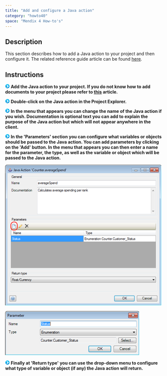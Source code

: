 ```yaml
---
title: "Add and configure a Java action"
category: "howto40"
space: "Mendix 4 How-to's"
---
```

## Description

This section describes how to add a Java action to your project and then configure it. The related reference guide article can be found [here](https://world.mendix.com/pages/releaseview.action?pageId=9208539).

## Instructions

![](attachments/819203/917932.png) **Add the Java action to your project. If you do not know how to add documents to your project please refer to [this](add-documents-to-a-module) article.**

![](attachments/819203/917932.png) **Double-click on the Java action in the Project Explorer.**

![](attachments/819203/917932.png) **In the menu that appears you can change the name of the Java action if you wish. Documentation is optional text you can add to explain the purpose of the Java action but which will not appear anywhere in the client.**

![](attachments/819203/917932.png) **In the 'Parameters' section you can configure what variables or objects should be passed to the Java action. You can add parameters by clicking on the 'Add' button. In the menu that appears you can then enter a name for the parameter, the type, as well as the variable or object which will be passed to the Java action.**

![](attachments/2621502/2752779.png)

![](attachments/2621502/2752778.png)

![](attachments/819203/917932.png) **Finally at 'Return type' you can use the drop-down menu to configure what type of variable or object (if any) the Java action will return.**

